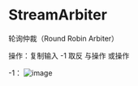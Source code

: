# StreamArbiter
轮询仲裁（Round Robin Arbiter）

操作：复制输入  -1 取反 与操作 或操作

-1： 
![image](https://github.com/15936866194/AxiCrossbar_Study/assets/143673576/90298bc4-1cce-471d-9650-fe9008db1c8e)
